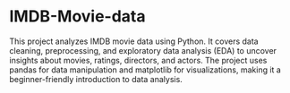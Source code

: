 # IMDB-Movie-data
This project analyzes IMDB movie data using Python. It covers data cleaning, preprocessing, and exploratory data analysis (EDA) to uncover insights about movies, ratings, directors, and actors. The project uses pandas for data manipulation and matplotlib for visualizations, making it a beginner-friendly introduction to data analysis.
